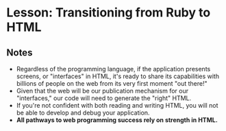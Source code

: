 # Lesson: Transitioning from Ruby to HTML

## Notes

- Regardless of the programming language, if the application presents screens, or "interfaces" in HTML, it's ready to share its capabilities with billions of people on the web from its very first moment "out there!"
- Given that the web will be our publication mechanism for our "interfaces," our code will need to generate the "right" HTML.
- If you're not confident with both reading and writing HTML, you will not be able to develop and debug your application.
- **All pathways to web programming success rely on strength in HTML.**
